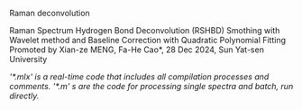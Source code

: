Raman deconvolution

Raman Spectrum Hydrogen Bond Deconvolution (RSHBD) Smothing with Wavelet method and Baseline Correction with Quadratic Polynomial Fitting
Promoted by Xian-ze MENG, Fa-He Cao*, 28 Dec 2024, Sun Yat-sen University

_'*.mlx' is a real-time code that includes all compilation processes and comments._
_'*.m' s are the code for processing single spectra and batch, run directly._

